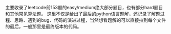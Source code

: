 主要收录了leetcode前153题的easy/medium绝大部分题目，也有部分hard题目和其他常见算法题。
这里不仅是给出了最后的python语言题解，还记录了解题过程、思路、遇到的bug、代码的演进过程，当然想看题解的可以直接拉到每个文件的最后，一般那里是最终版本的代码。
